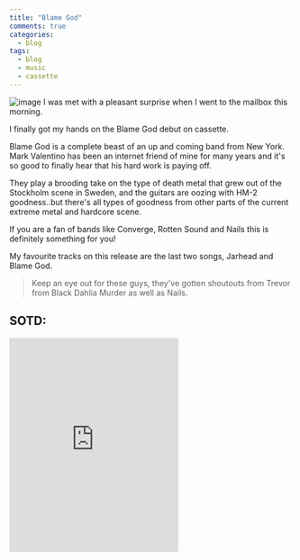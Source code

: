 ```yaml
---
title: "Blame God"
comments: true
categories:
  - blog
tags:
  - blog
  - music
  - cassette
---
```

![image](http://dotmavriq.life/assets/images/2017-09-25%2017.03.23%201611718201670737685_225509279.jpg)
I was met with a pleasant surprise when I went to the mailbox this morning.

I finally got my hands on the Blame God debut on cassette.

Blame God is a complete beast of an up and coming band from New York.
Mark Valentino has been an internet friend of mine for many years and it's so good to finally hear that his hard work is paying off.

They play a brooding take on the type of death metal that grew out of the Stockholm scene in Sweden, and the guitars are oozing with HM-2 goodness..but there's all types of goodness from other parts of the current extreme metal and hardcore scene.

If you are a fan of bands like Converge, Rotten Sound and Nails this is definitely something for you! 

My favourite tracks on this release are the last two songs, Jarhead and Blame God.

>Keep an eye out for these guys, they've gotten shoutouts from Trevor from Black Dahlia Murder as well as Nails. 

## SOTD:
<iframe src="https://open.spotify.com/embed?uri=spotify:track:2c6mmon2gwcDkC6Ew5ogma" width="300" height="380" frameborder="0" allowtransparency="true" allow="encrypted-media"></iframe>

